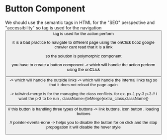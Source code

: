 # Button Component

We should use the semantic tags in HTML for the "SEO" perspective and "accessibility"
so <a/> tag is used for the navigation
<button/> tag is used for the action perform

it is a bad practice to navigate to different page using the onClick bcoz google crawler cant read that it is a link

so the solution is polymorphic component

you have to create a button component
-> which will handle the action perform using the onCLick <button/>
-> which will handle the outside links <a/>
-> which will handle the internal links <Link/> tag so that it does not reload the page again

-> tailwind-merge is for the managing the class conflicts.
for ex. px-1 py-3 p-3 // i want the p-3 to be run , className={teMerge(extra_class,className)}

<Button 
    isLoading
    isIcon
    isLink> // this button is handling three types of buttons -> link buttons, icon button , loading buttons

// pointer-events-none -> helps you to disable the button for on click and the stop propogation it will disable the hover style
